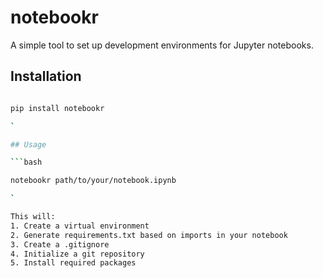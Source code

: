 # notebookr

A simple tool to set up development environments for Jupyter notebooks.

## Installation

```bash

pip install notebookr

`

## Usage

```bash

notebookr path/to/your/notebook.ipynb

`

This will:
1. Create a virtual environment
2. Generate requirements.txt based on imports in your notebook
3. Create a .gitignore
4. Initialize a git repository
5. Install required packages